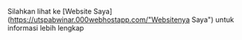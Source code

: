 Silahkan lihat ke
[Website Saya](https://utspabwinar.000webhostapp.com/"Websitenya Saya")
untuk informasi lebih lengkap